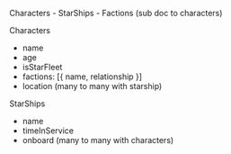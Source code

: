 Characters - StarShips - Factions (sub doc to characters)

Characters
- name
- age
- isStarFleet
- factions: [{ name, relationship }]
- location (many to many with starship)

StarShips
- name
- timeInService
- onboard (many to many with characters)